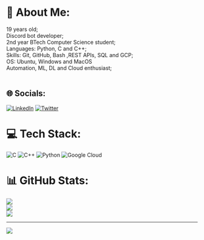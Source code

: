 # 💫 About Me:
19 years old;<br>Discord bot developer;<br>2nd year BTech Computer Science student;<br>Languages: Python, C and C++;<br>Skills: Git, GitHub, Bash ,REST APIs, SQL and GCP;<br>OS: Ubuntu, Windows and MacOS<br>Automation, ML, DL and Cloud enthusiast;<br><br>


## 🌐 Socials:
[![LinkedIn](https://img.shields.io/badge/LinkedIn-%230077B5.svg?logo=linkedin&logoColor=white)](https://linkedin.com/in/https://www.linkedin.com/in/parth-upadhya-73844a237/) [![Twitter](https://img.shields.io/badge/Twitter-%231DA1F2.svg?logo=Twitter&logoColor=white)](https://twitter.com/@parthdotexe) 

# 💻 Tech Stack:
![C](https://img.shields.io/badge/c-%2300599C.svg?style=plastic&logo=c&logoColor=white) ![C++](https://img.shields.io/badge/c++-%2300599C.svg?style=plastic&logo=c%2B%2B&logoColor=white) ![Python](https://img.shields.io/badge/python-3670A0?style=plastic&logo=python&logoColor=ffdd54) ![Google Cloud](https://img.shields.io/badge/Google%20Cloud-%234285F4.svg?style=plastic&logo=google-cloud&logoColor=white)
# 📊 GitHub Stats:
![](https://github-readme-stats.vercel.app/api?username=parth-exe&theme=tokyonight&hide_border=true&include_all_commits=false&count_private=true)<br/>
![](https://github-readme-streak-stats.herokuapp.com/?user=parth-exe&theme=tokyonight&hide_border=true)<br/>
![](https://github-readme-stats.vercel.app/api/top-langs/?username=parth-exe&theme=tokyonight&hide_border=true&include_all_commits=false&count_private=true&layout=compact)

---
[![](https://visitcount.itsvg.in/api?id=parth-exe&icon=0&color=0)](https://visitcount.itsvg.in)
